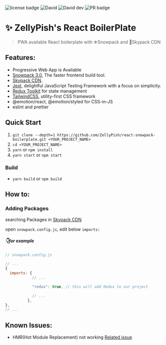 ![license badge](https://img.shields.io/github/license/ZellyPish/react-snowpack-boilerplate) ![David](https://img.shields.io/david/zellypish/react-snowpack-boilerplate) ![David dev](https://img.shields.io/david/dev/zellypish/react-snowpack-boilerplate) ![PR badge](https://img.shields.io/badge/PR-Welcomes-red)

# ✨ ZellyPish's React BoilerPlate

> PWA available React boilerplate with ❄Snowpack and 🚀Skypack CDN

## Features:
- Progressive Web App is Available
- [Snowpack 3.0](https://www.snowpack.dev/), The faster frontend build tool.
- [Skypack CDN](https://www.skypack.dev/).
- [Jest](https://jestjs.io/), delightful JavaScript Testing Framework with a focus on simplicity.
- [Redux Toolkit](https://redux-toolkit.js.org/) for state management
- [TailwindCSS](https://tailwindcss.com/), utility-first CSS framework
- @emotion/react, @emotion/styled for CSS-in-JS
- eslint and prettier

## Quick Start

1. `git clone --depth=1 https://github.com/ZellyPish/react-snowpack-boilerplate.git <YOUR_PROJECT_NAME>`
2. `cd <YOUR_PROJECT_NAME>`
3. `yarn` or `npm install`
4. `yarn start` or `npm start`

### Build
- `yarn build` or `npm build`

## How to:

### Adding Packages

searching Packages in [Skypack CDN](https://www.skypack.dev/)

open `snowpack.config.js`, edit below `imports:`

##### 👇for example

```js
// snowpack.config.js

// ...
{
  imports: {
            // ...

            "redux": true, // this will add Redux to our project

            // ...
          },
},
// ...
```

## Known Issues:
- HMR(Hot Module Replacement) not working [Related issue](https://github.com/snowpackjs/snowpack/discussions/2334)
